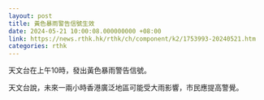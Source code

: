 ```yaml
---
layout: post
title: 黃色暴雨警告信號生效
date: 2024-05-21 10:00:08.000000000 +08:00
link: https://news.rthk.hk/rthk/ch/component/k2/1753993-20240521.htm
categories: rthk
---
```


天文台在上午10時，發出黃色暴雨警告信號。

天文台說，未來一兩小時香港廣泛地區可能受大雨影響，市民應提高警覺。
